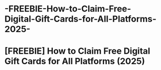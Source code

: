 # -FREEBIE-How-to-Claim-Free-Digital-Gift-Cards-for-All-Platforms-2025-
# [FREEBIE] How to Claim Free Digital Gift Cards for All Platforms (2025)
